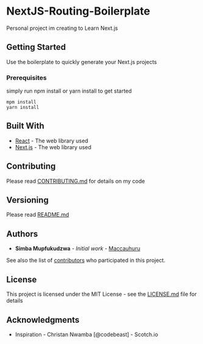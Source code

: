 # NextJS-Routing-Boilerplate

Personal project im creating to Learn Next.js

## Getting Started

Use the boilerplate to quickly generate your Next.js projects

### Prerequisites

simply run npm install or yarn install to get started

```
mpm install
yarn install
```

## Built With

* [React](https://reactjs.org/) - The web library used
* [Next.js](https://nodejs.org/) - The web library used

## Contributing

Please read [CONTRIBUTING.md](https://github.com/Maccauhuru/NextJS-Routing-Boilerplate) for details on my code 

## Versioning

Please read [README.md](https://github.com/Maccauhuru/NextJS-Routing-Boilerplate)

## Authors

* **Simba Mupfukudzwa** - *Initial work* - [Maccauhuru](https://github.com/Maccauhuru)

See also the list of [contributors](https://github.com/Maccauhuru/contributors) who participated in this project.

## License

This project is licensed under the MIT License - see the [LICENSE.md](LICENSE.md) file for details

## Acknowledgments

* Inspiration - Christan Nwamba [@codebeast] - Scotch.io
 

